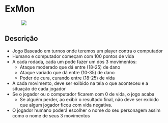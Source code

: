 # ExMon
<div style="width:400px; margin:0 auto;">
  <img src="https://github.com/carloskvasir/ExMon/blob/master/logo.jpg" />
</div>

## Descrição

- Jogo Baseado em turnos onde teremos um player contra o computador
- Humano e computador começam com 100 pontos de vida
- A cada rodada, cada um pode fazer um dos 3 movimentos:
  -  Ataque moderado que dá entre (18-25) de dano
  -  Ataque variado que dá entre (10-35) de dano
  -  Poder de cura, curando entre (18-25) de vida
- A cada movimento, deve ser exibido na tela o que aconteceu e a situação de cada jogador
- Se o jogador ou o computador ficarem com 0 de vida, o jogo acaba
  - Se alguém perder, ao exibir o resultado final, não deve ser exibido que algum jogador ficou com vida negativa.
- O jogador humano poderá escolher o nome do seu personagem assim como o nome de seus 3 movimentos